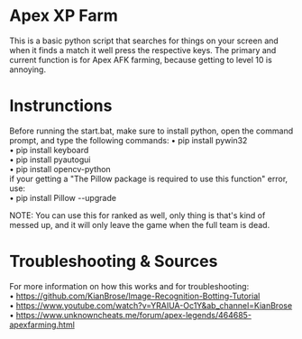 # Apex XP Farm
This is a basic python script that searches for things on your screen and when it finds a match it well press the respective keys. The primary and current function is for Apex AFK farming, because getting to level 10 is annoying.

# Instrunctions
Before running the start.bat, make sure to install python, open the command prompt, and type the following commands:
 • pip install pywin32                                                                                                                                                 
 • pip install keyboard                                                                                                                                                 
 • pip install pyautogui                                                                                                                                               
 • pip install opencv-python                                                                                                                                           
if your getting a "The Pillow package is required to use this function" error, use:                                                                                       
 • pip install Pillow --upgrade


NOTE: You can use this for ranked as well, only thing is that's kind of messed up, and it will only leave the game when the full team is dead.




# Troubleshooting & Sources

For more information on how this works and for troubleshooting:                                                                                                           
 • https://github.com/KianBrose/Image-Recognition-Botting-Tutorial                                                                                                       
 • https://www.youtube.com/watch?v=YRAIUA-Oc1Y&ab_channel=KianBrose                                                                                                       
 • https://www.unknowncheats.me/forum/apex-legends/464685-apexfarming.html
